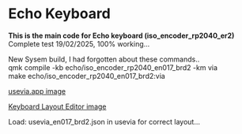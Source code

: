 # Echo Keyboard

**This is the main code for Echo keyboard (iso_encoder_rp2040_er2)**  
Complete test 19/02/2025, 100% working...  

New Sysem build, I had forgotten about these commands..  
qmk compile -kb echo/iso_encoder_rp2040_en017_brd2 -km via  
make echo/iso_encoder_rp2040_en017_brd2:via  

[usevia.app image](https://github.com/phpbbireland/echo/blob/main/iso_encoder_rp2040_er2/images/usevia.app_image.png)

[Keyboard Layout Editor image](https://github.com/phpbbireland/echo/blob/main/iso_encoder_rp2040_er2/images/kle_image2.png)

Load: usevia_en017_brd2.json in usevia for correct layout...
